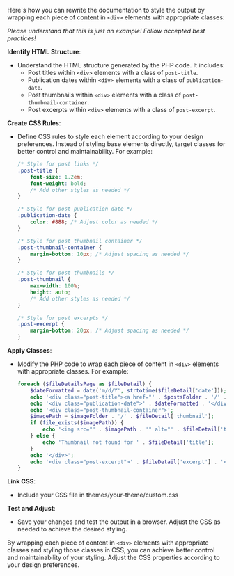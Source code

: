 <!-- pagetitle:Styling the Post Archives page -->
<!-- layout:page.php -->
<!-- pagedate:03/31/2024 -->
<!-- pageimage:pages/posts/images/cssbeforeandaftersliderexample.gif -->
<!-- pageexcerpt:This is an overview of how you can set up the post archives page so that you can style all of the elements. -->
<!-- pagekeywords:HTML, Structure, PHP, CSS, Rules, Styling, Classes, Control, Maintainability, Design, Preferences, Apply, Modify, Echo, Link, Test, Adjust -->
<!-- pageauthor:Scary le Poo -->
<!-- pagetype:article -->

Here's how you can rewrite the documentation to style the output by wrapping each piece of content in `<div>` elements with appropriate classes:

_Please understand that this is just an example! Follow accepted best practices!_

**Identify HTML Structure**:
   - Understand the HTML structure generated by the PHP code. It includes:
     - Post titles within `<div>` elements with a class of `post-title`.
     - Publication dates within `<div>` elements with a class of `publication-date`.
     - Post thumbnails within `<div>` elements with a class of `post-thumbnail-container`.
     - Post excerpts within `<div>` elements with a class of `post-excerpt`.

**Create CSS Rules**:
   - Define CSS rules to style each element according to your design preferences. Instead of styling base elements directly, target classes for better control and maintainability. For example:
     ```css
     /* Style for post links */
     .post-title {
         font-size: 1.2em;
         font-weight: bold;
         /* Add other styles as needed */
     }
     
     /* Style for post publication date */
     .publication-date {
         color: #888; /* Adjust color as needed */
     }
     
     /* Style for post thumbnail container */
     .post-thumbnail-container {
         margin-bottom: 10px; /* Adjust spacing as needed */
     }
     
     /* Style for post thumbnails */
     .post-thumbnail {
         max-width: 100%;
         height: auto;
         /* Add other styles as needed */
     }
     
     /* Style for post excerpts */
     .post-excerpt {
         margin-bottom: 20px; /* Adjust spacing as needed */
     }
     ```

**Apply Classes**:
   - Modify the PHP code to wrap each piece of content in `<div>` elements with appropriate classes. For example:
     ```php
     foreach ($fileDetailsPage as $fileDetail) {
         $dateFormatted = date('m/d/Y', strtotime($fileDetail['date']));
         echo '<div class="post-title"><a href="' . $postsFolder . '/' . basename($fileDetail['filename'], '.md') . '">' . $fileDetail['title'] . '</a></div>';
         echo '<div class="publication-date">' . $dateFormatted . '</div>';
         echo '<div class="post-thumbnail-container">';
         $imagePath = $imageFolder . '/' . $fileDetail['thumbnail'];
         if (file_exists($imagePath)) {
             echo '<img src="' . $imagePath . '" alt="' . $fileDetail['title'] . '" class="post-thumbnail">';
         } else {
             echo 'Thumbnail not found for ' . $fileDetail['title'];
         }
         echo '</div>';
         echo '<div class="post-excerpt">' . $fileDetail['excerpt'] . '</div>';
     }
     ```

**Link CSS**:
   - Include your CSS file in themes/your-theme/custom.css

**Test and Adjust**:
   - Save your changes and test the output in a browser. Adjust the CSS as needed to achieve the desired styling.

By wrapping each piece of content in `<div>` elements with appropriate classes and styling those classes in CSS, you can achieve better control and maintainability of your styling. Adjust the CSS properties according to your design preferences.